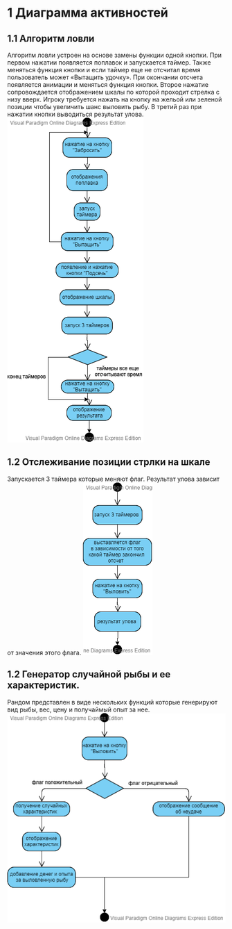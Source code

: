 # 1 Диаграмма активностей 
## 1.1 Алгоритм ловли
Алгоритм ловли устроен на основе замены функции одной кнопки. При первом нажатии появляется поплавок и запускается таймер. Также меняться функция кнопки и если таймер еще не отсчитал время пользователь может «Вытащить удочку».  При окончании отсчета появляется анимации и меняться функция кнопки. Второе нажатие сопровождается отображением шкалы по которой проходит стрелка с низу вверх. Игроку требуется нажать на кнопку на жельой или зеленой позиции чтобы увеличить шанс выловить рыбу. В третий раз при нажатии кнопки выводиться результат улова.
![](https://github.com/ReshetnevMihail/Project/blob/master/Diagrams/Activity/FishingAlgorithm.png)
## 1.2 Отслеживание позиции стрлки на шкале
Запускается 3 таймера которые меняют флаг. Результат улова зависит от значения этого флага. 
![](https://github.com/ReshetnevMihail/Project/blob/master/Diagrams/Activity/Scale.png)
## 1.2 Генератор случайной рыбы и ее характеристик.
Рандом представлен в виде нескольких функций которые генерируют вид рыбы, вес, цену и получаймый опыт за нее. 
![](https://github.com/ReshetnevMihail/Project/blob/master/Diagrams/Activity/Random.png)
